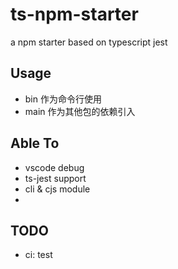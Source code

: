 # ts-npm-starter

a npm starter based on typescript jest

## Usage

-   bin 作为命令行使用
-   main 作为其他包的依赖引入

## Able To

-   vscode debug
-   ts-jest support
-   cli & cjs module
-

## TODO

-   ci: test
